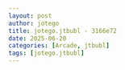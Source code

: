 ```yaml
---
layout: post
author: jotego
title: jotego.jtbubl - 3166e72
date: 2025-06-20
categories: [Arcade, jtbubl]
tags: [jotego.jtbubl]
---
```


